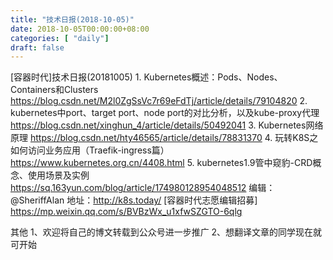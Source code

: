 ```yaml
--- 
title: "技术日报(2018-10-05)" 
date: 2018-10-05T00:00:00+08:00
categories: [ "daily"]
draft: false
---
```

[容器时代]技术日报(20181005)
	1. Kubernetes概述：Pods、Nodes、Containers和Clusters https://blog.csdn.net/M2l0ZgSsVc7r69eFdTj/article/details/79104820
  2. kubernetes中port、target port、node port的对比分析，以及kube-proxy代理 https://blog.csdn.net/xinghun_4/article/details/50492041
  3. Kubernetes网络原理 https://blog.csdn.net/hty46565/article/details/78831370
  4. 玩转K8S之如何访问业务应用（Traefik-ingress篇） https://www.kubernetes.org.cn/4408.html
  5. kubernetes1.9管中窥豹-CRD概念、使用场景及实例 https://sq.163yun.com/blog/article/174980128954048512
编辑：@SheriffAlan
地址：http://k8s.today/
[容器时代志愿编辑招募] https://mp.weixin.qq.com/s/BVBzWx_u1xfwSZGTO-6qlg

其他
1、欢迎将自己的博文转载到公众号进一步推广
2、想翻译文章的同学现在就可开始
